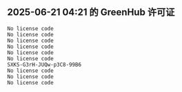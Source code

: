 ## 2025-06-21 04:21 的 GreenHub 许可证
```
No license code
No license code
No license code
No license code
No license code
No license code
SXKS-G3rH-JUQw-p3C8-99B6
No license code
No license code
No license code
```
